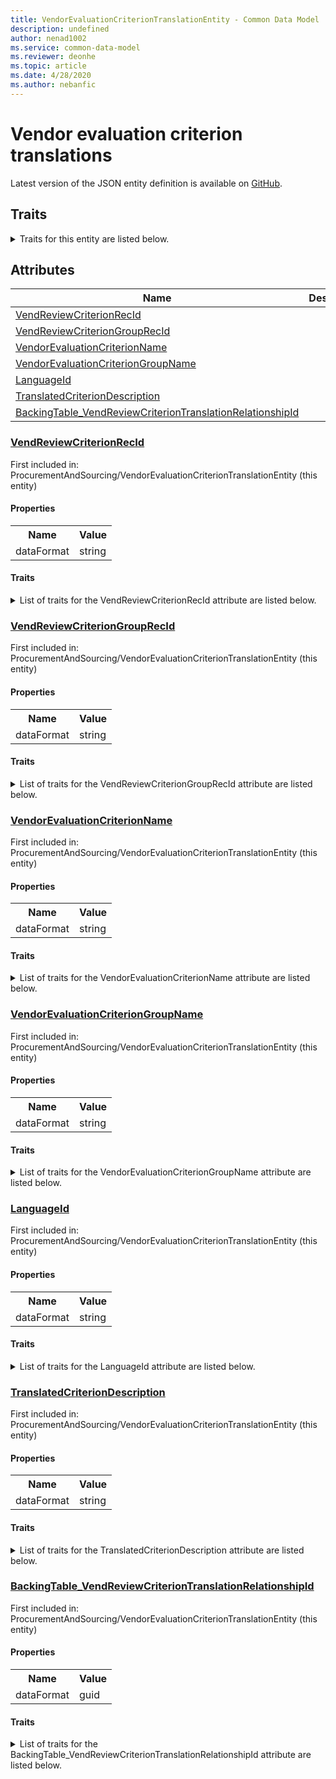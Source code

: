 ```yaml
---
title: VendorEvaluationCriterionTranslationEntity - Common Data Model | Microsoft Docs
description: undefined
author: nenad1002
ms.service: common-data-model
ms.reviewer: deonhe
ms.topic: article
ms.date: 4/28/2020
ms.author: nebanfic
---
```


# Vendor evaluation criterion translations

  
 Latest version of the JSON entity definition is available on <a href="https://github.com/Microsoft/CDM/tree/master/schemaDocuments/core/operationsCommon/Entities/SupplyChain/ProcurementAndSourcing/VendorEvaluationCriterionTranslationEntity.cdm.json" target="_blank">GitHub</a>.  

## Traits

<details>
<summary>Traits for this entity are listed below.  
</summary>

**is.CDM.entityVersion**  
  <table><tr><th>Parameter</th><th>Value</th><th>Data type</th><th>Explanation</th></tr><tr><td>versionNumber</td><td>"1.0.0"</td><td>string</td><td>semantic version number of the entity</td></tr></table>

**is.application.releaseVersion**  
  <table><tr><th>Parameter</th><th>Value</th><th>Data type</th><th>Explanation</th></tr><tr><td>releaseVersion</td><td>"10.0.13.0"</td><td>string</td><td>semantic version number of the application introducing this entity</td></tr></table>

**is.localized.displayedAs**  
  Holds the list of language specific display text for an object.  <table><tr><th>Parameter</th><th>Value</th><th>Data type</th><th>Explanation</th></tr><tr><td>localizedDisplayText</td><td><table><tr><th>languageTag</th><th>displayText</th></tr><tr><td>en</td><td>Vendor evaluation criterion translations</td></tr></table></td><td>entity</td><td>a reference to the constant entity holding the list of localized text</td></tr></table>

</details>

## Attributes

|Name|Description|First Included in Instance|
|---|---|---|
|[VendReviewCriterionRecId](#VendReviewCriterionRecId)||<a href="VendorEvaluationCriterionTranslationEntity.md" target="_blank">ProcurementAndSourcing/VendorEvaluationCriterionTranslationEntity</a>|
|[VendReviewCriterionGroupRecId](#VendReviewCriterionGroupRecId)||<a href="VendorEvaluationCriterionTranslationEntity.md" target="_blank">ProcurementAndSourcing/VendorEvaluationCriterionTranslationEntity</a>|
|[VendorEvaluationCriterionName](#VendorEvaluationCriterionName)||<a href="VendorEvaluationCriterionTranslationEntity.md" target="_blank">ProcurementAndSourcing/VendorEvaluationCriterionTranslationEntity</a>|
|[VendorEvaluationCriterionGroupName](#VendorEvaluationCriterionGroupName)||<a href="VendorEvaluationCriterionTranslationEntity.md" target="_blank">ProcurementAndSourcing/VendorEvaluationCriterionTranslationEntity</a>|
|[LanguageId](#LanguageId)||<a href="VendorEvaluationCriterionTranslationEntity.md" target="_blank">ProcurementAndSourcing/VendorEvaluationCriterionTranslationEntity</a>|
|[TranslatedCriterionDescription](#TranslatedCriterionDescription)||<a href="VendorEvaluationCriterionTranslationEntity.md" target="_blank">ProcurementAndSourcing/VendorEvaluationCriterionTranslationEntity</a>|
|[BackingTable_VendReviewCriterionTranslationRelationshipId](#BackingTable_VendReviewCriterionTranslationRelationshipId)||<a href="VendorEvaluationCriterionTranslationEntity.md" target="_blank">ProcurementAndSourcing/VendorEvaluationCriterionTranslationEntity</a>|

### <a href=#VendReviewCriterionRecId name="VendReviewCriterionRecId">VendReviewCriterionRecId</a>

First included in: ProcurementAndSourcing/VendorEvaluationCriterionTranslationEntity (this entity)  

#### Properties

<table><tr><th>Name</th><th>Value</th></tr><tr><td>dataFormat</td><td>string</td></tr></table>

#### Traits

<details>
<summary>List of traits for the VendReviewCriterionRecId attribute are listed below.</summary>

**is.dataFormat.character**  
**is.dataFormat.big**  
**is.dataFormat.array**  
**is.dataFormat.character**  
**is.dataFormat.array**  
</details>

### <a href=#VendReviewCriterionGroupRecId name="VendReviewCriterionGroupRecId">VendReviewCriterionGroupRecId</a>

First included in: ProcurementAndSourcing/VendorEvaluationCriterionTranslationEntity (this entity)  

#### Properties

<table><tr><th>Name</th><th>Value</th></tr><tr><td>dataFormat</td><td>string</td></tr></table>

#### Traits

<details>
<summary>List of traits for the VendReviewCriterionGroupRecId attribute are listed below.</summary>

**is.dataFormat.character**  
**is.dataFormat.big**  
**is.dataFormat.array**  
**is.dataFormat.character**  
**is.dataFormat.array**  
</details>

### <a href=#VendorEvaluationCriterionName name="VendorEvaluationCriterionName">VendorEvaluationCriterionName</a>

First included in: ProcurementAndSourcing/VendorEvaluationCriterionTranslationEntity (this entity)  

#### Properties

<table><tr><th>Name</th><th>Value</th></tr><tr><td>dataFormat</td><td>string</td></tr></table>

#### Traits

<details>
<summary>List of traits for the VendorEvaluationCriterionName attribute are listed below.</summary>

**is.dataFormat.character**  
**is.dataFormat.big**  
**is.dataFormat.array**  
**is.dataFormat.character**  
**is.dataFormat.array**  
</details>

### <a href=#VendorEvaluationCriterionGroupName name="VendorEvaluationCriterionGroupName">VendorEvaluationCriterionGroupName</a>

First included in: ProcurementAndSourcing/VendorEvaluationCriterionTranslationEntity (this entity)  

#### Properties

<table><tr><th>Name</th><th>Value</th></tr><tr><td>dataFormat</td><td>string</td></tr></table>

#### Traits

<details>
<summary>List of traits for the VendorEvaluationCriterionGroupName attribute are listed below.</summary>

**is.dataFormat.character**  
**is.dataFormat.big**  
**is.dataFormat.array**  
**is.dataFormat.character**  
**is.dataFormat.array**  
</details>

### <a href=#LanguageId name="LanguageId">LanguageId</a>

First included in: ProcurementAndSourcing/VendorEvaluationCriterionTranslationEntity (this entity)  

#### Properties

<table><tr><th>Name</th><th>Value</th></tr><tr><td>dataFormat</td><td>string</td></tr></table>

#### Traits

<details>
<summary>List of traits for the LanguageId attribute are listed below.</summary>

**is.dataFormat.character**  
**is.dataFormat.big**  
**is.dataFormat.array**  
**is.dataFormat.character**  
**is.dataFormat.array**  
</details>

### <a href=#TranslatedCriterionDescription name="TranslatedCriterionDescription">TranslatedCriterionDescription</a>

First included in: ProcurementAndSourcing/VendorEvaluationCriterionTranslationEntity (this entity)  

#### Properties

<table><tr><th>Name</th><th>Value</th></tr><tr><td>dataFormat</td><td>string</td></tr></table>

#### Traits

<details>
<summary>List of traits for the TranslatedCriterionDescription attribute are listed below.</summary>

**is.dataFormat.character**  
**is.dataFormat.big**  
**is.dataFormat.array**  
**is.dataFormat.character**  
**is.dataFormat.array**  
</details>

### <a href=#BackingTable_VendReviewCriterionTranslationRelationshipId name="BackingTable_VendReviewCriterionTranslationRelationshipId">BackingTable_VendReviewCriterionTranslationRelationshipId</a>

First included in: ProcurementAndSourcing/VendorEvaluationCriterionTranslationEntity (this entity)  

#### Properties

<table><tr><th>Name</th><th>Value</th></tr><tr><td>dataFormat</td><td>guid</td></tr></table>

#### Traits

<details>
<summary>List of traits for the BackingTable_VendReviewCriterionTranslationRelationshipId attribute are listed below.</summary>

**is.dataFormat.character**  
**is.dataFormat.big**  
**is.dataFormat.array**  
**is.dataFormat.guid**  
**means.identity.entityId**  
**is.linkedEntity.identifier**  
Marks the attribute(s) that hold foreign key references to a linked (used as an attribute) entity. This attribute is added to the resolved entity to enumerate the referenced entities.  <table><tr><th>Parameter</th><th>Value</th><th>Data type</th><th>Explanation</th></tr><tr><td>entityReferences</td><td><table><tr><th>entityReference</th><th>attributeReference</th></tr><tr><td><a href="../../../Tables/SupplyChain/ProcurementAndSourcing/Main/VendReviewCriterionTranslation.md" target="_blank">/core/operationsCommon/Tables/SupplyChain/ProcurementAndSourcing/Main/VendReviewCriterionTranslation.cdm.json/VendReviewCriterionTranslation</a></td><td><a href="../../../Tables/SupplyChain/ProcurementAndSourcing/Main/VendReviewCriterionTranslation.md#RecId" target="_blank">RecId</a></td></tr></table></td><td>entity</td><td>a reference to the constant entity holding the list of entity references</td></tr></table>

**is.dataFormat.guid**  
**is.dataFormat.character**  
**is.dataFormat.array**  
</details>

